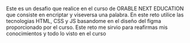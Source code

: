 Este es un desafio que realice en el curso de ORABLE NEXT EDUCATION que consiste en encriptar y viseversa una palabra.
En este reto utilice las tecnologias HTML, CSS y JS basandome en el diseño del figma proporcionado por el curso. Este reto me sirvio para reafirmas mis conocimientos y todo lo visto en el curso
